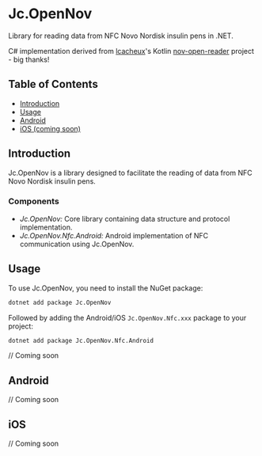 # Jc.OpenNov
Library for reading data from NFC Novo Nordisk insulin pens in .NET.

C# implementation derived from [lcacheux](https://github.com/lcacheux)'s Kotlin [nov-open-reader](https://github.com/lcacheux/nov-open-reader/tree/main) project - big thanks!

## Table of Contents
- [Introduction](#introduction)
- [Usage](#usage)
- [Android](#android)
- [iOS (coming soon)](#ios)

## Introduction
Jc.OpenNov is a library designed to facilitate the reading of data from NFC Novo Nordisk insulin pens.

### Components
- *Jc.OpenNov:* Core library containing data structure and protocol implementation.
- *Jc.OpenNov.Nfc.Android:* Android implementation of NFC communication using Jc.OpenNov.

## Usage
To use Jc.OpenNov, you need to install the NuGet package:

```bash
dotnet add package Jc.OpenNov
```

Followed by adding the Android/iOS `Jc.OpenNov.Nfc.xxx` package to your project:

```bash
dotnet add package Jc.OpenNov.Nfc.Android
```

// Coming soon

## Android

// Coming soon

## iOS

// Coming soon
